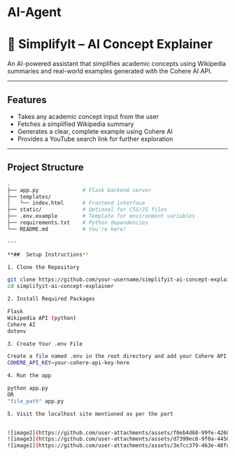 # AI-Agent

# 📘 SimplifyIt – AI Concept Explainer

An AI-powered assistant that simplifies academic concepts using Wikipedia summaries and real-world examples generated with the Cohere AI API.

---

## Features

- Takes any academic concept input from the user
- Fetches a simplified Wikipedia summary
- Generates a clear, complete example using Cohere AI
- Provides a YouTube search link for further exploration

---

## Project Structure

```bash
.
├── app.py              # Flask backend server
├── templates/
│   └── index.html      # Frontend interface
├── static/             # Optional for CSS/JS files
├── .env.example        # Template for environment variables
├── requirements.txt    # Python dependencies
└── README.md           # You're here!

---

**##  Setup Instructions**

1. Clone the Repository

git clone https://github.com/your-username/simplifyit-ai-concept-explainer.git
cd simplifyit-ai-concept-explainer

2. Install Required Packages

Flask
Wikipedia API (python)
Cohere AI
dotenv

3. Create Your .env File

Create a file named .env in the root directory and add your Cohere API key:
COHERE_API_KEY=your-cohere-api-key-here

4. Run the app

python app.py
OR
"file_path" app.py

5. Visit the localhost site mentioned as per the port


![image2](https://github.com/user-attachments/assets/f0eb4d68-99fe-4260-878b-770e146cae08)
![image3](https://github.com/user-attachments/assets/d7399ec8-9f0a-4450-8766-eec7b7f63d09)
![image1](https://github.com/user-attachments/assets/3e7cc379-463e-48fd-81a3-4d6cf615afe6)
